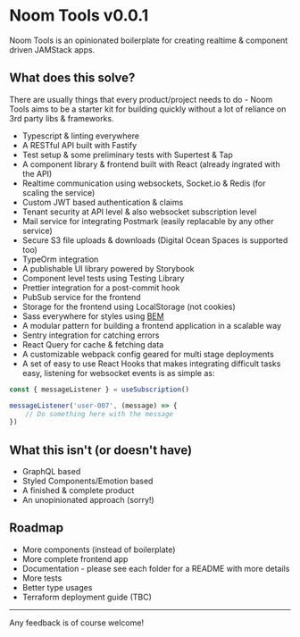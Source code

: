 # Noom Tools v0.0.1

Noom Tools is an opinionated boilerplate for creating realtime & component driven JAMStack apps. 

## What does this solve?

There are usually things that every product/project needs to do - Noom Tools aims to be a starter kit for building quickly without a lot of reliance on 3rd party libs & frameworks. 

- Typescript & linting everywhere
- A RESTful API built with Fastify
- Test setup & some preliminary tests with Supertest & Tap
- A component library & frontend built with React (already ingrated with the API)
- Realtime communication using websockets, Socket.io & Redis (for scaling the service)
- Custom JWT based authentication & claims 
- Tenant security at API level & also websocket subscription level
- Mail service for integrating Postmark (easily replacable by any other service)
- Secure S3 file uploads & downloads (Digital Ocean Spaces is supported too)
- TypeOrm integration
- A publishable UI library powered by Storybook
- Component level tests using Testing Library
- Prettier integration for a post-commit hook
- PubSub service for the frontend
- Storage for the frontend using LocalStorage (not cookies)
- Sass everywhere for styles using [BEM](http://getbem.com/)
- A modular pattern for building a frontend application in a scalable way
- Sentry integration for catching errors
- React Query for cache & fetching data
- A customizable webpack config geared for multi stage deployments
- A set of easy to use React Hooks that makes integrating difficult tasks easy, listening for websocket events is as simple as:

``` javascript
const { messageListener } = useSubscription()

messageListener('user-007', (message) => {
    // Do something here with the message
})
```  

## What this isn't (or doesn't have)

- GraphQL based
- Styled Components/Emotion based
- A finished & complete product
- An unopinionated approach (sorry!)

## Roadmap

- More components (instead of boilerplate)
- More complete frontend app
- Documentation - please see each folder for a README with more details
- More tests
- Better type usages
- Terraform deployment guide (TBC)

---

Any feedback is of course welcome!